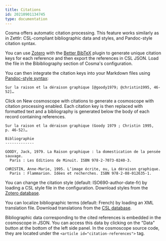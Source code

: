 ```yaml
---
title: Citations
id: 20210901134745
type: documentation
---
```


Cosma offers automatic citation processing. This feature works similarly as in Zettlr: CSL-compliant bibliographic data and styles, and Pandoc-style citation syntax.

You can use [Zotero](https://www.zotero.org/) with the [Better BibTeX](https://retorque.re/zotero-better-bibtex/) plugin to generate unique citation keys for each reference and then export the references in CSL JSON. Load the file in the Bibibliography section of Cosma's configuration.

You can then integrate the citation keys into your Markdown files using [Pandoc-style syntax](https://pandoc.org/MANUAL.html#extension-citations):

```
Sur la raison et la déraison graphique [@goody1979; @christin1995, 46-52]…
```

Click on New cosmoscope with citations to generate a cosmoscope with citation processing enabled. Each citation key is then replaced with formatted text and a bibliography is generated below the body of each record containing references.

```
Sur la raison et la déraison graphique (Goody 1979 ; Christin 1995, p. 46-52)…

Bibliographie
-------------

GOODY, Jack, 1979. La Raison graphique : la domestication de la pensée sauvage.
  Paris : Les Editions de Minuit. ISBN 978-2-7073-0240-3.

CHRISTIN, Anne-Marie, 1995. L’image écrite, ou, La déraison graphique.
  Paris : Flammarion. Idées et recherches. ISBN 978-2-08-012635-1. 
```

You can change the citation style (default: ISO690-author-date-fr) by loading a CSL style file in the configuration. Download styles from the [Zotero database](https://www.zotero.org/styles).

You can localize bibliographic terms (default: French) by loading an XML translation file. Download translations from the [CSL database](https://github.com/citation-style-language/locales/tree/6b0cb4689127a69852f48608b6d1a879900f418b).

Bibliographic data corresponding to the cited references is embedded in the cosmoscope in JSON. You can access this data by clicking on the "Data" button at the bottom of the left side panel. In the cosmoscope source code, they are located under the `<article id="citation-references">` tag.
